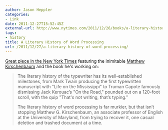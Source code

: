 ```yaml
---
author: Jason Heppler
categories:
- Link
date: 2011-12-27T15:52:45Z
external-url: http://www.nytimes.com/2011/12/26/books/a-literary-history-of-word-processing.html
tags:
- history
title: A Literary History of Word Processing
url: /2011/12/27/a-literary-history-of-word-processing/
---
```


[Great piece in the New York Times](http://www.nytimes.com/2011/12/26/books/a-literary-history-of-word-processing.html) featuring the inimitable <a
href="http://mkirschenbaum.wordpress.com/">Matthew Kirschenbaum</a> and
the book he's working on:

> The literary history of the typewriter has its well-established milestones, from Mark Twain producing the first typewritten manuscript with "Life on the Mississippi" to Truman Capote famously dismissing Jack Kerouac’s "On the Road," pounded out on a 120-foot scroll, with the quip "That's not writing, that’s typing." 
>
> The literary history of word processing is far murkier, but that isn’t stopping Matthew G. Kirschenbaum, an associate professor of English at the University of Maryland, from trying to recover it, one casual deletion and trashed document at a time.
